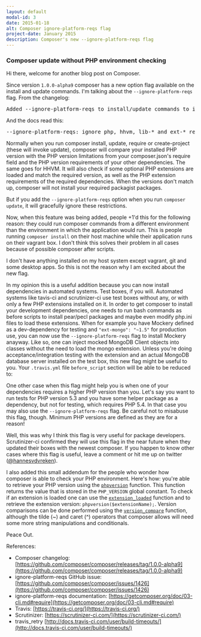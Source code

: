 ```yaml
---
layout: default
modal-id: 3
date: 2015-01-18
alt: Composer ignore-platform-reqs flag
project-date: January 2015
description: Composer's new --ignore-platform-reqs flag
---
```


### Composer update without PHP environment checking

Hi there, welcome for another blog post on Composer.

Since version `1.0.0-alpha9` composer has a new option flag available on the install and update commands. I'm talking about the `--ignore-platform-reqs` flag. From the changelog:

<pre>
Added --ignore-platform-reqs to install/update commands to install even if you are missing a php extension or have an invalid php version.
</pre>

And the docs read this:

<pre>
--ignore-platform-reqs: ignore php, hhvm, lib-* and ext-* requirements and force the installation even if the local machine does not fulfill these.
</pre>

Normally when you run composer install, update, require or create-project (these will invoke update), composer will compare your installed PHP version with the PHP version limitations from your composer.json's require field and the PHP version requirements of your other dependencies. The same goes for HHVM. It will also check if some optional PHP extensions are loaded and match the required version, as well as the PHP extension requirements of the required dependencies. When the versions don't match up, composer will not install your required packagist packages.

But if you add the `--ignore-platform-reqs` option when you run `composer update`, it will gracefully ignore these restrictions.

Now, when this feature was being added, people +1'd this for the following reason: they could run composer commands from a different environment than the environment in which the application would run. This is people running `composer install` on their host machine while their application runs on their vagrant box. I don't think this solves their problem in all cases because of possible composer after scripts.

I don't have anything installed on my host system except vagrant, git and some desktop apps. So this is not the reason why I am excited about the new flag.

In my opinion this is a useful addition because you can now install dependencies in automated systems. Test boxes, if you will. Automated systems like tavis-ci and scrutinizer-ci use test boxes without any, or with only a few PHP extensions installed on it. In order to get composer to install your development dependencies, one needs to run bash commands as before scripts to install pear/pecl packages and maybe even modify php.ini files to load these extensions. When for example you have Mockery defined as a dev-dependency for testing and `"ext-mongo": "~1.5"` for production use, you can now use the `--ignore-platform-reqs` flag to install Mockery anayway. Like so, one can inject mocked MongoDB Client objects into classes without the need to load the mongo extension. Unless you're doing acceptance/integration testing with the extension and an actual MongoDB database server installed on the test box, this new flag might be useful to you. Your `.travis.yml` file `before_script` section will be able to be reduced to:

<script src="https://gist.github.com/hannesvdvreken/b01bcab4022852809037.js"></script>

One other case when this flag might help you is when one of your dependencies requires a higher PHP version than you. Let's say you want to run tests for PHP version 5.3 and you have some helper package as a dependency, but not for testing, which requires PHP 5.4. In that case you may also use the `--ignore-platform-reqs` flag. Be careful not to misabuse this flag, though. Minimum PHP versions are defined as they are for a reason!

Well, this was why I think this flag is very useful for package developers. Scrutinizer-ci confirmed they will use this flag in the near future when they updated their boxes with the newest composer. If you happen to know other cases where this flag is useful, leave a comment or hit me up on twitter ([@hannesvdvreken](https://twitter.com/hannesvdvreken)).

I also added this small addendum for the people who wonder how composer is able to check your PHP environment. Here's how: you're able to retrieve your PHP version using the [`phpversion`](http://php.net/manual/en/function.phpversion.php) function. This function returns the value that is stored in the `PHP_VERSION` global constant. To check if an extension is loaded one can use the [`extension_loaded`](http://php.net/manual/en/function.extension-loaded.php) function and to retrieve the extension version: `phpversion($extensionName);`. Version comparisons can be done performed using the [`version_compare`](http://php.net/manual/en/function.version-compare.php) function, although the tilde (~) and caret (^) operators that composer allows will need some more string manipulations and conditionals.

Peace Out.

References:

- Composer changelog: [https://github.com/composer/composer/releases/tag/1.0.0-alpha9](https://github.com/composer/composer/releases/tag/1.0.0-alpha9)
- ignore-platform-reqs GitHub issue: [https://github.com/composer/composer/issues/1426](https://github.com/composer/composer/issues/1426)
- ignore-platform-reqs documentation: [https://getcomposer.org/doc/03-cli.md#require](https://getcomposer.org/doc/03-cli.md#require)
- Travis: [https://travis-ci.org/](https://travis-ci.org/)
- Scrutinizer: [https://scrutinizer-ci.com/](https://scrutinizer-ci.com/)
- travis_retry [http://docs.travis-ci.com/user/build-timeouts/](http://docs.travis-ci.com/user/build-timeouts/)